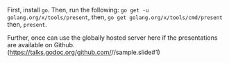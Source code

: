 First, install `go`. Then, run the following:
`go get -u golang.org/x/tools/present`,
then,
`go get golang.org/x/tools/cmd/present`
then,
`present`.

Further, once can use the globally hosted
server here if the presentations are available
on Github.
(https://talks.godoc.org/github.com/<Github username>/<Repository name>/sample.slide#1)